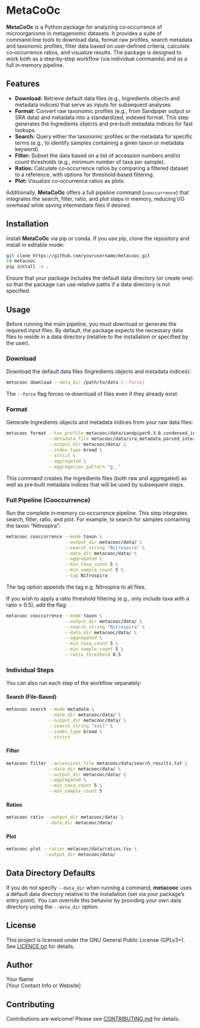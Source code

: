 # MetaCoOc

**MetaCoOc** is a Python package for analyzing co‑occurrence of microorganisms in metagenomic datasets. It provides a suite of command‑line tools to download data, format raw profiles, search metadata and taxonomic profiles, filter data based on user‐defined criteria, calculate co‑occurrence ratios, and visualize results. The package is designed to work both as a step‑by‑step workflow (via individual commands) and as a full in‑memory pipeline.

## Features

- **Download:** Retrieve default data files (e.g., Ingredients objects and metadata indices) that serve as inputs for subsequent analyses.
- **Format:** Convert raw taxonomic profiles (e.g., from Sandpiper output or SRA data) and metadata into a standardized, indexed format. This step generates the Ingredients objects and pre‑built metadata indices for fast lookups.
- **Search:** Query either the taxonomic profiles or the metadata for specific terms (e.g., to identify samples containing a given taxon or metadata keyword).
- **Filter:** Subset the data based on a list of accession numbers and/or count thresholds (e.g., minimum number of taxa per sample).
- **Ratios:** Calculate co‑occurrence ratios by comparing a filtered dataset to a reference, with options for threshold‑based filtering.
- **Plot:** Visualize co‑occurrence ratios as plots.

Additionally, **MetaCoOc** offers a full pipeline command (`cooccurrence`) that integrates the search, filter, ratio, and plot steps in memory, reducing I/O overhead while saving intermediate files if desired.

## Installation

Install **MetaCoOc** via pip or conda. If you use pip, clone the repository and install in editable mode:

```bash
git clone https://github.com/yourusername/metacooc.git
cd metacooc
pip install -e .
```

Ensure that your package includes the default data directory (or create one) so that the package can use relative paths if a data directory is not specified.

## Usage

Before running the main pipeline, you must download or generate the required input files. By default, the package expects the necessary data files to reside in a data directory (relative to the installation or specified by the user).

### Download

Download the default data files (Ingredients objects and metadata indices):

```bash
metacooc download --data_dir /path/to/data [--force]
```

The `--force` flag forces re‑download of files even if they already exist.

### Format

Generate Ingredients objects and metadata indices from your raw data files:

```bash
metacooc format --tax_profile metacooc/data/sandpiper0.3.0.condensed_intersection.csv \
                --metadata_file metacooc/data/sra_metadata_parsed_intersection.tsv \
                --output_dir metacooc/data/ \
                --index_type broad \
                --strict \
                --aggregated \
                --aggregation_pattern "g__"
```

This command creates the Ingredients files (both raw and aggregated) as well as pre‑built metadata indices that will be used by subsequent steps.

### Full Pipeline (Cooccurrence)

Run the complete in‑memory co‑occurrence pipeline. This step integrates search, filter, ratio, and plot. For example, to search for samples containing the taxon “Nitrospira”:

```bash
metacooc cooccurrence --mode taxon \
                      --output_dir metacooc/data/ \
                      --search_string "Nitrospira" \
                      --data_dir metacooc/data/ \
                      --aggregated \
                      --min_taxa_count 5 \
                      --min_sample_count 5 \
					  --tag Nitrospira
```

The tag option appends the tag e.g. Nitrospira to all files. 

If you wish to apply a ratio threshold filtering (e.g., only include taxa with a ratio ≥ 0.5), add the flag:

```bash
metacooc cooccurrence --mode taxon \
                      --output_dir metacooc/data/ \
                      --search_string "Nitrospira" \
                      --data_dir metacooc/data/ \
                      --aggregated \
                      --min_taxa_count 5 \
                      --min_sample_count 5 \
                      --ratio_threshold 0.5
```

### Individual Steps

You can also run each step of the workflow separately:

#### Search (File-Based)

```bash
metacooc search --mode metadata \
                --data_dir metacooc/data/ \
                --output_dir metacooc/data/ \
                --search_string "soil" \
                --index_type broad \
                --strict
```

#### Filter

```bash
metacooc filter --accessions_file metacooc/data/search_results.txt \
                --data_dir metacooc/data/ \
                --output_dir metacooc/data/ \
                --aggregated \
                --min_taxa_count 5 \
                --min_sample_count 5
```

#### Ratios

```bash
metacooc ratio --output_dir metacooc/data/ \
               --data_dir metacooc/data/ 
```

#### Plot

```bash
metacooc plot --ratios metacooc/data/ratios.tsv \
              --output_dir metacooc/data/
```

## Data Directory Defaults

If you do not specify `--data_dir` when running a command, **metacooc** uses a default data directory relative to the installation (set via your package’s entry point). You can override this behavior by providing your own data directory using the `--data_dir` option.

## License

This project is licensed under the GNU General Public License (GPLv3+). See [LICENCE.txt](LICENCE.txt) for details.

## Author

Your Name  
[Your Contact Info or Website]

## Contributing

Contributions are welcome! Please see [CONTRIBUTING.md](CONTRIBUTING.md) for details.